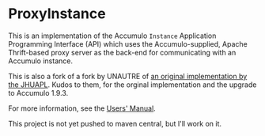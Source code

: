 ProxyInstance
=============

This is an implementation of the Accumulo `Instance` Application Programming Interface (API) which uses the Accumulo-supplied, Apache Thrift-based
proxy server as the back-end for communicating with an Accumulo instance.

This is also a fork of a fork by UNAUTRE of [an original implementation by the JHUAPL](https://github.com/JHUAPL/accumulo-proxy-instance).
Kudos to them, for the orginal implementation and the upgrade to Accumulo 1.9.3.

For more information, see the [Users' Manual](http://jhuapl.github.io/accumulo-proxy-instance/proxy_instance_user_manual.html).

This project is not yet pushed to maven central, but I'll work on it.
